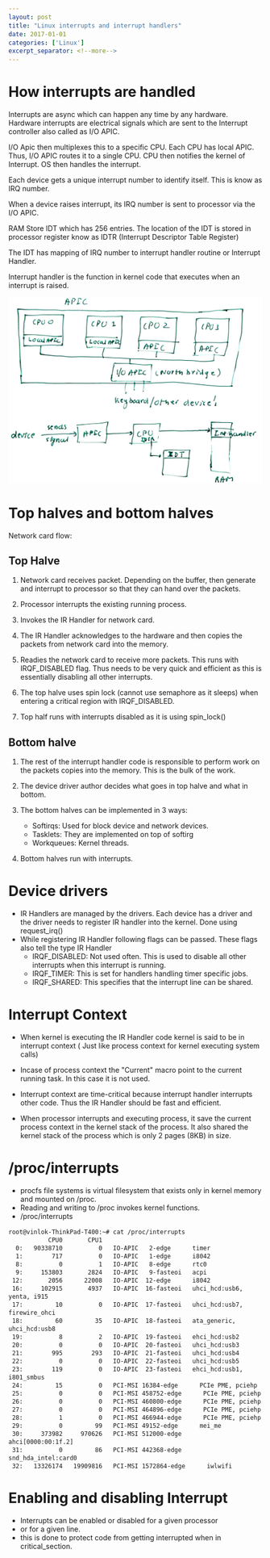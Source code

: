 ```yaml
---
layout: post
title: "Linux interrupts and interrupt handlers"
date: 2017-01-01
categories: ['Linux']
excerpt_separator: <!--more-->
---
```


# How interrupts are handled
Interrupts are async which can happen any time by any hardware. Hardware interrupts are electrical signals which are sent to the Interrupt controller also called as I/O APIC. 

I/O Apic then multiplexes this to a specific CPU. Each CPU has local APIC. Thus, I/O APIC routes it to a single CPU. CPU then notifies the kernel of Interrupt. OS then handles the interrupt.

Each device gets a unique interrupt number to identify itself. This is know as IRQ number. 

When a device raises interrupt, its IRQ number is sent to processor via the I/O APIC.

RAM Store IDT which has 256 entries. The location of the IDT is stored in processor register know as IDTR (Interrupt Descriptor Table Register)

The IDT has mapping of IRQ number to interrupt handler routine or Interrupt Handler.

Interrupt handler is the function in kernel code that executes when an interrupt is raised.


![](2021-10-25-12-05-48.png)

# Top halves and bottom halves

Network card flow:

## Top Halve
1. Network card receives packet. Depending on the buffer, then generate and interrupt to processor so that they can hand over the packets.

2. Processor interrupts the existing running process.
3. Invokes the IR Handler for network card.
3. The IR Handler acknowledges to the hardware and then copies the packets from network card into the memory.
4. Readies the network card to receive more packets.
This runs with IRQF_DISABLED flag. Thus needs to be very quick and efficient as this is essentially disabling all other interrupts.
5. The top halve uses spin lock (cannot use semaphore as it sleeps) when entering a critical region with IRQF_DISABLED.
6. Top half runs with interrupts disabled as it is using spin_lock()

## Bottom halve
1. The rest of the interrupt handler code is responsible to perform work on the packets copies into the memory. This is the bulk of the work.

2. The device driver author decides what goes in top halve and what in bottom.

3. The bottom halves can be implemented in 3 ways:
    - Softirqs: Used for block device and network devices.
    - Tasklets: They are implemented on top of softirg
    - Workqueues: Kernel threads.

4. Bottom halves run with interrupts.

# Device drivers

- IR Handlers are managed by the drivers. Each device has a driver and the driver needs to register IR handler into the kernel. Done using request_irq()
- While registering IR Handler following flags can be passed. These flags also tell the type IR Handler
    - IRQF_DISABLED: Not used often. This is used to disable all other interrupts when this interrupt is running.
    - IRQF_TIMER: This is set for handlers handling timer specific jobs.
    - IRQF_SHARED: This specifies that the interrupt line can be shared.

# Interrupt Context
- When kernel is executing the IR Handler code kernel is said to be in interrupt context ( Just like process context for kernel executing system calls)

- Incase of process context the "Current" macro point to the current running task. In this case it is not used.

- Interrupt context are time-critical because interrupt handler interrupts other code. Thus the IR Handler should be fast and efficient.

- When processor interrupts and executing process, it save the current process context in the kernel stack of the process. It also shared the kernel stack of the process which is only 2 pages (8KB) in size.


# /proc/interrupts

- procfs file systems is virtual filesystem that exists only in kernel memory and mounted on /proc.
- Reading and writing to /proc invokes kernel functions.
- /proc/interrupts

```
root@vinlok-ThinkPad-T400:~# cat /proc/interrupts
           CPU0       CPU1
  0:   90338710          0   IO-APIC   2-edge      timer
  1:        717          0   IO-APIC   1-edge      i8042
  8:          0          1   IO-APIC   8-edge      rtc0
  9:     153803       2824   IO-APIC   9-fasteoi   acpi
 12:       2056      22008   IO-APIC  12-edge      i8042
 16:     102915       4937   IO-APIC  16-fasteoi   uhci_hcd:usb6, yenta, i915
 17:         10          0   IO-APIC  17-fasteoi   uhci_hcd:usb7, firewire_ohci
 18:         60         35   IO-APIC  18-fasteoi   ata_generic, uhci_hcd:usb8
 19:          8          2   IO-APIC  19-fasteoi   ehci_hcd:usb2
 20:          0          0   IO-APIC  20-fasteoi   uhci_hcd:usb3
 21:        995        293   IO-APIC  21-fasteoi   uhci_hcd:usb4
 22:          0          0   IO-APIC  22-fasteoi   uhci_hcd:usb5
 23:        119          0   IO-APIC  23-fasteoi   ehci_hcd:usb1, i801_smbus
 24:         15          0   PCI-MSI 16384-edge      PCIe PME, pciehp
 25:          0          0   PCI-MSI 458752-edge      PCIe PME, pciehp
 26:          0          0   PCI-MSI 460800-edge      PCIe PME, pciehp
 27:          0          0   PCI-MSI 464896-edge      PCIe PME, pciehp
 28:          1          0   PCI-MSI 466944-edge      PCIe PME, pciehp
 29:          0         99   PCI-MSI 49152-edge      mei_me
 30:     373982     970626   PCI-MSI 512000-edge      ahci[0000:00:1f.2]
 31:          0         86   PCI-MSI 442368-edge      snd_hda_intel:card0
 32:   13326174   19909816   PCI-MSI 1572864-edge      iwlwifi

 ```

 # Enabling and disabling Interrupt 

 - Interrupts can be enabled or disabled for a given processor
 - or for a given line.
 - this is done to protect code from getting interrupted when in critical_section.

